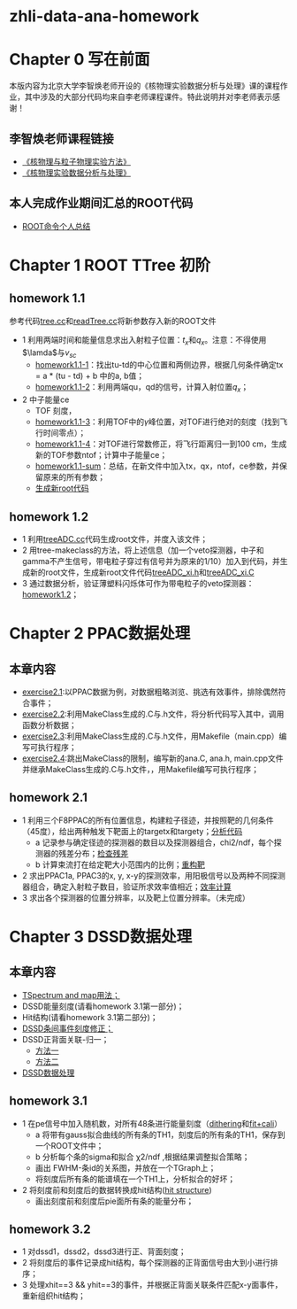 # zhli-data-ana-homework

# Chapter 0 写在前面

本版内容为北京大学李智焕老师开设的《核物理实验数据分析与处理》课的课程作业，其中涉及的大部分代码均来自李老师课程课件。特此说明并对李老师表示感谢！

## 李智焕老师课程链接

- [《核物理与粒子物理实验方法》](https://zhihuanli.github.io/Experimental-Method-in-Nuclear-Physics/)
- [《核物理实验数据分析与处理》](https://zhihuanli.github.io/Experimental-Data-Analysis-Course/)

## 本人完成作业期间汇总的ROOT代码

- [ROOT命令个人总结](https://dragon-xi.github.io/zhli-data-ana-homework/roottips_xi.html)

# Chapter 1 ROOT TTree 初阶

## homework 1.1

参考代码[tree.cc](https://dragon-xi.github.io/zhli-data-ana-homework/homework1.1/tree.cc)和[readTree.cc](https://dragon-xi.github.io/zhli-data-ana-homework/homework1.1/tree.cc)将新参数存入新的ROOT文件
- 1 利用两端时间和能量信息求出入射粒子位置：$t_{x}$和$q_{x}$。注意：不得使用$\lamda$与$v_{sc}$
  - [homework1.1-1](https://dragon-xi.github.io/zhli-data-ana-homework/homework1.1/homework1.1-1.html)：找出tu-td的中心位置和两侧边界，根据几何条件确定tx = a * (tu - td) + b 中的a, b值；
  - [homework1.1-2](https://dragon-xi.github.io/zhli-data-ana-homework/homework1.1/homework1.1-2.html)：利用两端qu，qd的信号，计算入射位置$q_{x}$；
- 2 中子能量ce
  - TOF 刻度，
  - [homework1.1-3](https://dragon-xi.github.io/zhli-data-ana-homework/homework1.1/homework1.1-3.html)：利用TOF中的$\gamma$峰位置，对TOF进行绝对的刻度（找到飞行时间零点）；
  - [homework1.1-4](https://dragon-xi.github.io/zhli-data-ana-homework/homework1.1/homework1.1-4.html)：对TOF进行常数修正，将飞行距离归一到100 cm，生成新的TOF参数ntof；计算中子能量ce；
  - [homework1.1-sum](https://dragon-xi.github.io/zhli-data-ana-homework/homework1.1/homework1.1-sum.html)：总结，在新文件中加入tx，qx，ntof，ce参数，并保留原来的所有参数；
  - [生成新root代码](https://dragon-xi.github.io/zhli-data-ana-homework/homework1.1/readTree_xi.cc)
 
## homework 1.2

- 1 利用[treeADC.cc](https://dragon-xi.github.io/zhli-data-ana-homework/homework1.2/treeADC.cc)代码生成root文件，并度入该文件；
- 2 用tree-makeclass的方法，将上述信息（加一个veto探测器，中子和gamma不产生信号，带电粒子穿过有信号并为原来的1/10）加入到代码，并生成新的root文件，生成新root文件代码[treeADC_xi.h](https://dragon-xi.github.io/zhli-data-ana-homework/homework1.2/treeADC_xi.h)和[treeADC_xi.C](https://dragon-xi.github.io/zhli-data-ana-homework/homework1.2/treeADC_xi.C)
- 3 通过数据分析，验证薄塑料闪烁体可作为带电粒子的veto探测器：[homework1.2](https://dragon-xi.github.io/zhli-data-ana-homework/homework1.2/homework1-2.html)；

# Chapter 2 PPAC数据处理

## 本章内容

  - [exercise2.1](https://dragon-xi.github.io/zhli-data-ana-homework/homework2.1/example_li/exercise2.1.html):以PPAC数据为例，对数据粗略浏览、挑选有效事件，排除偶然符合事件；
  - [exercise2.2](https://dragon-xi.github.io/zhli-data-ana-homework/homework2.1/example_li/exercise2.2.html):利用MakeClass生成的.C与.h文件，将分析代码写入其中，调用函数分析数据；
  - [exercise2.3](https://dragon-xi.github.io/zhli-data-ana-homework/homework2.1/example_li/exercise2.3.html):利用MakeClass生成的.C与.h文件，用Makefile（main.cpp）编写可执行程序；
  - [exercise2.4](https://dragon-xi.github.io/zhli-data-ana-homework/homework2.1/example_li/exercise2.4.html):跳出MakeClass的限制，编写新的ana.C, ana.h, main.cpp文件并继承MakeClass生成的.C与.h文件，，用Makefile编写可执行程序；

## homework 2.1

- 1 利用三个F8PPAC的所有位置信息，构建粒子径迹，并按照靶的几何条件（45度），给出两种触发下靶面上的targetx和targety；[分析代码](https://dragon-xi.github.io/zhli-data-ana-homework/homework2.1/homework2.1_Code.html)
  - a 记录参与确定径迹的探测器的数目以及探测器组合，chi2/ndf，每个探测器的残差分布；[检查残差](https://dragon-xi.github.io/zhli-data-ana-homework/homework2.1/homework2.1_Chi2.html)
  - b 计算束流打在给定靶大小范围内的比例；[重构靶](https://dragon-xi.github.io/zhli-data-ana-homework/homework2.1/homework2.1_targetpos.html)
- 2 求出PPAC1a, PPAC3的x, y, x-y的探测效率，用阳极信号以及两种不同探测器组合，确定入射粒子数目，验证所求效率值相近；[效率计算](https://dragon-xi.github.io/zhli-data-ana-homework/homework2.1/homework2.1_efficiency.html)
- 3 求出各个探测器的位置分辨率，以及靶上位置分辨率。（未完成）

# Chapter 3 DSSD数据处理

## 本章内容

 - [TSpectrum and map用法；](https://dragon-xi.github.io/zhli-data-ana-homework/homework3.1/example3_1.html)
 - DSSD能量刻度(请看homework 3.1第一部分)；
 - Hit结构(请看homework 3.1第二部分)；
 - [DSSD条间事件刻度修正；](https://dragon-xi.github.io/zhli-data-ana-homework/homework3.1/example3_3.html)
 - DSSD正背面关联-归一；
   - [方法一](https://dragon-xi.github.io/zhli-data-ana-homework/homework3.2/example3_4.html)
   - [方法二](https://dragon-xi.github.io/zhli-data-ana-homework/homework3.2/example3_5.html)
 - [DSSD数据处理](https://dragon-xi.github.io/zhli-data-ana-homework/homework3.2/example3_6.html)

## homework 3.1

- 1 在pe信号中加入随机数，对所有48条进行能量刻度（[dithering](https://dragon-xi.github.io/zhli-data-ana-homework/homework3.1/homework3.1_1_dithering.html)和[fit+cali](https://dragon-xi.github.io/zhli-data-ana-homework/homework3.1/homework3.1_2_cali.html)）
  - a 将带有gauss拟合曲线的所有条的TH1，刻度后的所有条的TH1，保存到一个ROOT文件中；
  - b 分析每个条的sigma和拟合 χ2/ndf ,根据结果调整拟合策略；
  - 画出 FWHM-条id的关系图，并放在一个TGraph上；
  - 将刻度后所有条的能谱填在一个TH1上，分析拟合的好坏；
- 2 将刻度前和刻度后的数据转换成hit结构([hit structure](https://dragon-xi.github.io/zhli-data-ana-homework/homework3.1/homework3.1_3_hitstuc.html))
  -  画出刻度前和刻度后pie面所有条的能量分布；

## homework 3.2

- 1 对dssd1，dssd2，dssd3进行正、背面刻度；
- 2 将刻度后的事件记录成hit结构，每个探测器的正背面信号由大到小进行排序；
- 3 处理xhit==3 && yhit==3的事件，并根据正背面关联条件匹配x-y面事件，重新组织hit结构；
